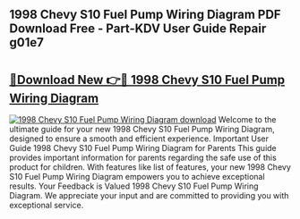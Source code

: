 ## 1998 Chevy S10 Fuel Pump Wiring Diagram PDF Download Free - Part-KDV User Guide Repair g01e7

# <h2><a href="http://dfrq90.blite.top/?on=1998+Chevy+S10+Fuel+Pump+Wiring+Diagram">🔗Download New 👉🔴 1998 Chevy S10 Fuel Pump Wiring Diagram</a></h2>

[![1998 Chevy S10 Fuel Pump Wiring Diagram download](https://i.imgur.com/lujVjoI.png)](http://dfrq90.blite.top/?on=1998+Chevy+S10+Fuel+Pump+Wiring+Diagram)
Welcome to the ultimate guide for your new 1998 Chevy S10 Fuel Pump Wiring Diagram, designed to ensure a smooth and efficient experience. Important User Guide 1998 Chevy S10 Fuel Pump Wiring Diagram for Parents This guide provides important information for parents regarding the safe use of this product for children. With features like list of features, your new 1998 Chevy S10 Fuel Pump Wiring Diagram empowers you to achieve exceptional results. Your Feedback is Valued 1998 Chevy S10 Fuel Pump Wiring Diagram. We appreciate your input and are committed to providing you with exceptional service.

